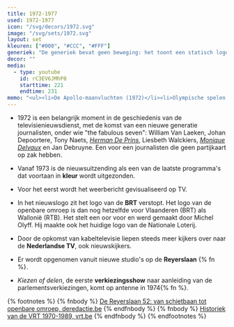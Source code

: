 ```yaml
---
title: 1972-1977
used: 1972-1977
icon: "/svg/decors/1972.svg"
image: "/svg/sets/1972.svg"
layout: set
kleuren: ["#000", "#CCC", "#FFF"]
generiek: "De generiek bevat geen beweging: het toont een statisch logo met daarin verstopt de letter 'N' van nieuws, een oog, maar ook het toenmalige logo van de BRT."
decor: ""
media:
  - type: youtube
    id: rC3EV6JMhP8
    starttime: 221
    endtime: 231
memo: "<ul><li>De Apollo-maanvluchten (1972)</li><li>Olympische spelen in München (1972)</li></ul>"
---
```


* 1972 is een belangrijk moment in de geschiedenis van de televisienieuwsdienst, met de komst van een nieuwe generatie journalisten, onder wie "the fabulous seven": William Van Laeken, Johan Depoortere, Tony Naets, <a href="/anker/herman-de-prins"><em>Herman De Prins</em></a>, Liesbeth Walckiers, <a href="/anker/monique-delvaux"><em>Monique Delvaux</em></a> en Jan Debruyne. Een voor een journalisten die geen partijkaart op zak hebben.

* Vanaf 1973 is de nieuwsuitzending als een van de laatste programma's dat voortaan in **kleur** wordt uitgezonden.

* Voor het eerst wordt het weerbericht gevisualiseerd op TV.

* In het nieuwslogo zit het logo van de **BRT** verstopt. Het logo van de openbare omroep is dan nog hetzelfde voor Vlaanderen (BRT) als Wallonië (RTB). Het stelt een oor voor en werd gemaakt door Michel Olyff. Hij maakte ook het huidige logo van de Nationale Loterij.

* Door de opkomst van kabeltelevisie liepen steeds meer kijkers over naar de **Nederlandse TV**, ook nieuwskijkers.

* Er wordt opgenomen vanuit nieuwe studio's op de **Reyerslaan** {% fn %}.

* <cite>Kiezen of delen</cite>, de eerste **verkiezingsshow** naar aanleiding van de parlementsverkiezingen, komt op antenne in 1974{% fn %}.

{% footnotes %}
   {% fnbody %}
      <a href="http://deredactie.be/cm/vrtnieuws/cultuur%2Ben%2Bmedia/media/1.1602717" target="_blank">De Reyerslaan 52: van schietbaan tot openbare omroep, deredactie.be</a>
   {% endfnbody %}
   {% fnbody %}
      <a href="https://www.vrt.be/nl/aanbod/historiek/tijdlijn/1970-1989/" target="_blank">Historiek van de VRT 1970-1989, vrt.be</a>
    {% endfnbody %}
{% endfootnotes %}
